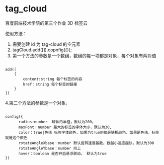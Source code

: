 # tag_cloud
百度前端技术学院的第三个作业 3D 标签云

使用方法：
1. 需要创建 id 为 tag-cloud 的空元素
2. tagCloud.add([]).copnfig({});
3. 第一个方法的参数是一个数组，数组的每一项都是对象，每个对象有两对值
<pre><code>
add([
	{
		content:string 每个标签的内容
		href：string 每个标签的链接
	}
])
</code></pre>
4.第二个方法的参数是一个对象，
<pre><code>
config({
	  radius:number  球体的半径，默认为200，
	  maxFont：number 最大的标签的字体大小，默认为30,
	  color：true|色值 标签字体颜色，如果为true则都是随机颜色，如果是色值，标签就是这个颜色
	  rotateAngleXbase：number 默认旋转速度基数，数越小速度越快，默认为300
	  rotateAngleYbase：number 同上
	  hover：boolean 是否开启悬浮联动， 默认为true
})
</code></pre>

